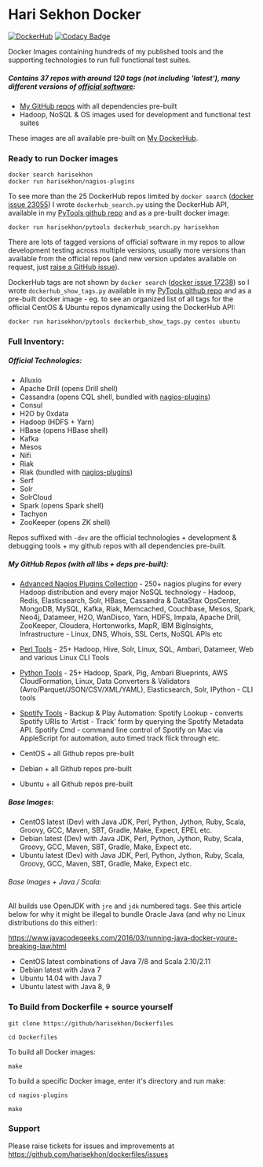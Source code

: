 Hari Sekhon Docker
==================
[![DockerHub](https://img.shields.io/badge/docker-available-blue.svg)](https://hub.docker.com/u/harisekhon/)
[![Codacy Badge](https://api.codacy.com/project/badge/Grade/de6229f2d2ba4945acde9f86f59d2c66)](https://www.codacy.com/app/harisekhon/Dockerfiles?utm_source=github.com&amp;utm_medium=referral&amp;utm_content=HariSekhon/Dockerfiles&amp;utm_campaign=Badge_Grade)

Docker Images containing hundreds of my published tools and the supporting technologies to run full functional test suites.

##### Contains 37 repos with around 120 tags (not including 'latest'), many different versions of [official software](https://github.com/HariSekhon/Dockerfiles#official-technologies):

* [My GitHub repos](https://github.com/HariSekhon) with all dependencies pre-built
* Hadoop, NoSQL & OS images used for development and functional test suites

These images are all available pre-built on [My DockerHub](https://hub.docker.com/u/harisekhon/).

### Ready to run Docker images

```
docker search harisekhon
docker run harisekhon/nagios-plugins
```

To see more than the 25 DockerHub repos limited by ```docker search``` ([docker issue 23055](https://github.com/docker/docker/issues/23055)) I wrote ```dockerhub_search.py``` using the DockerHub API, available in my [PyTools github repo](https://github.com/harisekhon/pytools) and as a pre-built docker image:

```
docker run harisekhon/pytools dockerhub_search.py harisekhon
```

There are lots of tagged versions of official software in my repos to allow development testing across multiple versions, usually more versions than available from the official repos (and new version updates available on request, just [raise a GitHub issue](https://github.com/harisekhon/Dockerfiles/issues)).

DockerHub tags are not shown by ```docker search``` ([docker issue 17238](https://github.com/docker/docker/issues/17238)) so I wrote ```dockerhub_show_tags.py``` available in my [PyTools github repo](https://github.com/harisekhon/pytools) and as a pre-built docker image - eg. to see an organized list of all tags for the official CentOS & Ubuntu repos dynamically using the DockerHub API:

```
docker run harisekhon/pytools dockerhub_show_tags.py centos ubuntu
```

### Full Inventory:

##### Official Technologies:

- Alluxio
- Apache Drill (opens Drill shell)
- Cassandra (opens CQL shell, bundled with [nagios-plugins](https://github.com/harisekhon/nagios-plugins))
- Consul
- H2O by 0xdata
- Hadoop (HDFS + Yarn)
- HBase (opens HBase shell)
- Kafka
- Mesos
- Nifi
- Riak
- Riak (bundled with [nagios-plugins](https://github.com/harisekhon/nagios-plugins))
- Serf
- Solr
- SolrCloud
- Spark (opens Spark shell)
- Tachyon
- ZooKeeper (opens ZK shell)

Repos suffixed with ```-dev``` are the official technologies + development & debugging tools + my github repos with all dependencies pre-built.

##### My GitHub Repos (with all libs + deps pre-built):

- [Advanced Nagios Plugins Collection](https://github.com/harisekhon/nagios-plugins) - 250+ nagios plugins for every Hadoop distribution and every major NoSQL technology - Hadoop, Redis, Elasticsearch, Solr, HBase, Cassandra & DataStax OpsCenter, MongoDB, MySQL, Kafka, Riak, Memcached, Couchbase, Mesos, Spark, Neo4j, Datameer, H2O, WanDisco, Yarn, HDFS, Impala, Apache Drill, ZooKeeper, Cloudera, Hortonworks, MapR, IBM BigInsights, Infrastructure - Linux, DNS, Whois, SSL Certs, NoSQL APIs etc
- [Perl Tools](https://github.com/harisekhon/tools) - 25+ Hadoop, Hive, Solr, Linux, SQL, Ambari, Datameer, Web and various Linux CLI Tools
- [Python Tools](https://github.com/harisekhon/pytools) - 25+ Hadoop, Spark, Pig, Ambari Blueprints, AWS CloudFormation, Linux, Data Converters & Validators (Avro/Parquet/JSON/CSV/XML/YAML), Elasticsearch, Solr, IPython - CLI tools
- [Spotify Tools](https://github.com/harisekhon/spotify-tools) - Backup & Play Automation: Spotify Lookup - converts Spotify URIs to 'Artist - Track' form by querying the Spotify Metadata API. Spotify Cmd - command line control of Spotify on Mac via AppleScript for automation, auto timed track flick through etc.

- CentOS + all Github repos pre-built
- Debian + all Github repos pre-built
- Ubuntu + all Github repos pre-built

##### Base Images:

- CentOS latest (Dev) with Java JDK, Perl, Python, Jython, Ruby, Scala, Groovy, GCC, Maven, SBT, Gradle, Make, Expect, EPEL etc.
- Debian latest (Dev) with Java JDK, Perl, Python, Jython, Ruby, Scala, Groovy, GCC, Maven, SBT, Gradle, Make, Expect etc.
- Ubuntu latest (Dev) with Java JDK, Perl, Python, Jython, Ruby, Scala, Groovy, GCC, Maven, SBT, Gradle, Make, Expect etc.

###### Base Images + Java / Scala:

All builds use OpenJDK with ```jre``` and ```jdk``` numbered tags. See this article below for why it might be illegal to bundle Oracle Java (and why no Linux distributions do this either):

https://www.javacodegeeks.com/2016/03/running-java-docker-youre-breaking-law.html

- CentOS latest combinations of Java 7/8 and Scala 2.10/2.11
- Debian latest with Java 7
- Ubuntu 14.04 with Java 7
- Ubuntu latest with Java 8, 9

### To Build from Dockerfile + source yourself

```
git clone https://github/harisekhon/Dockerfiles

cd Dockerfiles
```

To build all Docker images:

```
make
```

To build a specific Docker image, enter it's directory and run make:

```
cd nagios-plugins

make
```

### Support

Please raise tickets for issues and improvements at https://github.com/harisekhon/dockerfiles/issues
